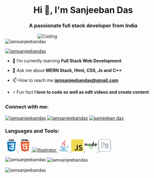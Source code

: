 
<h1 align="center">Hi 👋, I'm Sanjeeban Das</h1>
<h3 align="center">A passionate full stack developer from India</h3>
<img align="right" alt="Coding" width="400" src="https://cdn.dribbble.com/users/1292677/screenshots/6139167/media/5387dc7e035b3efe9d94516044de66a4.gif">


<p align="left"> <img src="https://komarev.com/ghpvc/?username=iamsanjeebandas&label=Profile%20views&color=0e75b6&style=flat" alt="iamsanjeebandas" /> </p>

<p align="left"> <a href="https://twitter.com/iamsanjeebandas" target="blank"><img src="https://img.shields.io/twitter/follow/iamsanjeebandas?logo=twitter&style=for-the-badge" alt="iamsanjeebandas" /></a> </p>

- 🌱 I’m currently learning **Full Stack Web Development**

- 💬 Ask me about **MERN Stack, Html, CSS, Js and C++**

- 📫 How to reach me **iamsanjeebandas@gmail.com**

- ⚡ Fun fact **I love to code as well as edit videos and create content**

<h3 align="left">Connect with me:</h3>
<p align="left">
<a href="https://twitter.com/iamsanjeebandas" target="blank"><img align="center" src="https://raw.githubusercontent.com/rahuldkjain/github-profile-readme-generator/master/src/images/icons/Social/twitter.svg" alt="iamsanjeebandas" height="30" width="40" /></a>
<a href="https://instagram.com/iamsanjeebandas" target="blank"><img align="center" src="https://raw.githubusercontent.com/rahuldkjain/github-profile-readme-generator/master/src/images/icons/Social/instagram.svg" alt="iamsanjeebandas" height="30" width="40" /></a>
<a href="https://www.youtube.com/c/sanjeeban das" target="blank"><img align="center" src="https://raw.githubusercontent.com/rahuldkjain/github-profile-readme-generator/master/src/images/icons/Social/youtube.svg" alt="sanjeeban das" height="30" width="40" /></a>
</p>

<h3 align="left">Languages and Tools:</h3>
<p align="left"> <a href="https://www.w3schools.com/css/" target="_blank" rel="noreferrer"> <img src="https://raw.githubusercontent.com/devicons/devicon/master/icons/css3/css3-original-wordmark.svg" alt="css3" width="40" height="40"/> </a> <a href="https://www.w3.org/html/" target="_blank" rel="noreferrer"> <img src="https://raw.githubusercontent.com/devicons/devicon/master/icons/html5/html5-original-wordmark.svg" alt="html5" width="40" height="40"/> </a> <a href="https://www.adobe.com/in/products/illustrator.html" target="_blank" rel="noreferrer"> <img src="https://www.vectorlogo.zone/logos/adobe_illustrator/adobe_illustrator-icon.svg" alt="illustrator" width="40" height="40"/> </a> <a href="https://www.java.com" target="_blank" rel="noreferrer"> <img src="https://raw.githubusercontent.com/devicons/devicon/master/icons/java/java-original.svg" alt="java" width="40" height="40"/> </a> <a href="https://developer.mozilla.org/en-US/docs/Web/JavaScript" target="_blank" rel="noreferrer"> <img src="https://raw.githubusercontent.com/devicons/devicon/master/icons/javascript/javascript-original.svg" alt="javascript" width="40" height="40"/> </a> <a href="https://nodejs.org" target="_blank" rel="noreferrer"> <img src="https://raw.githubusercontent.com/devicons/devicon/master/icons/nodejs/nodejs-original-wordmark.svg" alt="nodejs" width="40" height="40"/> </a> <a href="https://www.photoshop.com/en" target="_blank" rel="noreferrer"> <img src="https://raw.githubusercontent.com/devicons/devicon/master/icons/photoshop/photoshop-line.svg" alt="photoshop" width="40" height="40"/> </a> </p>

<p><img align="left" src="https://github-readme-stats.vercel.app/api/top-langs?username=iamsanjeebandas&show_icons=true&locale=en&layout=compact" alt="iamsanjeebandas" /></p>

<p>&nbsp;<img align="center" src="https://github-readme-stats.vercel.app/api?username=iamsanjeebandas&show_icons=true&locale=en" alt="iamsanjeebandas" /></p>

<p><img align="center" src="https://github-readme-streak-stats.herokuapp.com/?user=iamsanjeebandas&" alt="iamsanjeebandas" /></p>
